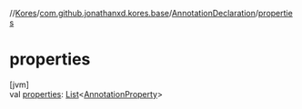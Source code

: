 //[Kores](../../../index.md)/[com.github.jonathanxd.kores.base](../index.md)/[AnnotationDeclaration](index.md)/[properties](properties.md)

# properties

[jvm]\
val [properties](properties.md): [List](https://kotlinlang.org/api/latest/jvm/stdlib/kotlin.collections/-list/index.html)<[AnnotationProperty](../-annotation-property/index.md)>
